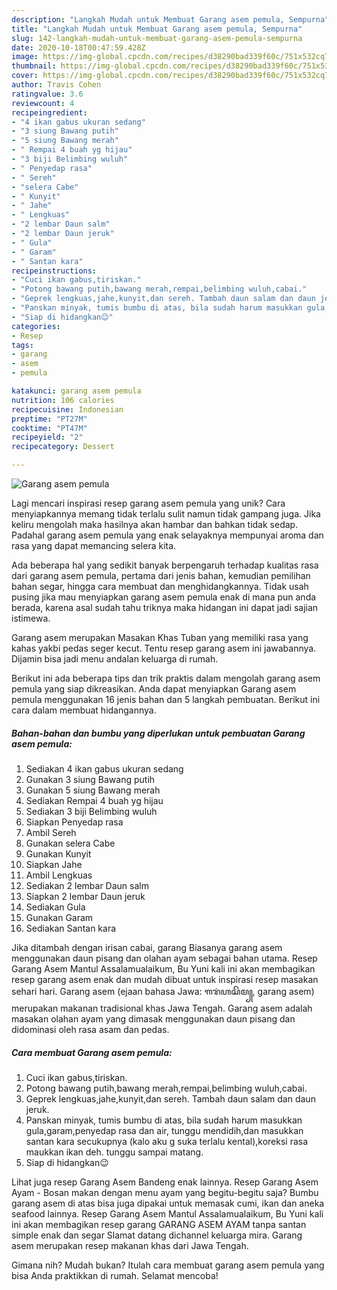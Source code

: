 ```yaml
---
description: "Langkah Mudah untuk Membuat Garang asem pemula, Sempurna"
title: "Langkah Mudah untuk Membuat Garang asem pemula, Sempurna"
slug: 142-langkah-mudah-untuk-membuat-garang-asem-pemula-sempurna
date: 2020-10-18T00:47:59.428Z
image: https://img-global.cpcdn.com/recipes/d38290bad339f60c/751x532cq70/garang-asem-pemula-foto-resep-utama.jpg
thumbnail: https://img-global.cpcdn.com/recipes/d38290bad339f60c/751x532cq70/garang-asem-pemula-foto-resep-utama.jpg
cover: https://img-global.cpcdn.com/recipes/d38290bad339f60c/751x532cq70/garang-asem-pemula-foto-resep-utama.jpg
author: Travis Cohen
ratingvalue: 3.6
reviewcount: 4
recipeingredient:
- "4 ikan gabus ukuran sedang"
- "3 siung Bawang putih"
- "5 siung Bawang merah"
- " Rempai 4 buah yg hijau"
- "3 biji Belimbing wuluh"
- " Penyedap rasa"
- " Sereh"
- "selera Cabe"
- " Kunyit"
- " Jahe"
- " Lengkuas"
- "2 lembar Daun salm"
- "2 lembar Daun jeruk"
- " Gula"
- " Garam"
- " Santan kara"
recipeinstructions:
- "Cuci ikan gabus,tiriskan."
- "Potong bawang putih,bawang merah,rempai,belimbing wuluh,cabai."
- "Geprek lengkuas,jahe,kunyit,dan sereh. Tambah daun salam dan daun jeruk."
- "Panskan minyak, tumis bumbu di atas, bila sudah harum masukkan gula,garam,penyedap rasa dan air, tunggu mendidih,dan masukkan santan kara secukupnya (kalo aku g suka terlalu kental),koreksi rasa maukkan ikan deh. tunggu sampai matang."
- "Siap di hidangkan😉"
categories:
- Resep
tags:
- garang
- asem
- pemula

katakunci: garang asem pemula 
nutrition: 106 calories
recipecuisine: Indonesian
preptime: "PT27M"
cooktime: "PT47M"
recipeyield: "2"
recipecategory: Dessert

---
```



![Garang asem pemula](https://img-global.cpcdn.com/recipes/d38290bad339f60c/751x532cq70/garang-asem-pemula-foto-resep-utama.jpg)

Lagi mencari inspirasi resep garang asem pemula yang unik? Cara menyiapkannya memang tidak terlalu sulit namun tidak gampang juga. Jika keliru mengolah maka hasilnya akan hambar dan bahkan tidak sedap. Padahal garang asem pemula yang enak selayaknya mempunyai aroma dan rasa yang dapat memancing selera kita.

Ada beberapa hal yang sedikit banyak berpengaruh terhadap kualitas rasa dari garang asem pemula, pertama dari jenis bahan, kemudian pemilihan bahan segar, hingga cara membuat dan menghidangkannya. Tidak usah pusing jika mau menyiapkan garang asem pemula enak di mana pun anda berada, karena asal sudah tahu triknya maka hidangan ini dapat jadi sajian istimewa.

Garang asem merupakan Masakan Khas Tuban yang memiliki rasa yang kahas yakbi pedas seger kecut. Tentu resep garang asem ini jawabannya. Dijamin bisa jadi menu andalan keluarga di rumah.


Berikut ini ada beberapa tips dan trik praktis dalam mengolah garang asem pemula yang siap dikreasikan. Anda dapat menyiapkan Garang asem pemula menggunakan 16 jenis bahan dan 5 langkah pembuatan. Berikut ini cara dalam membuat hidangannya.

<!--inarticleads1-->

##### Bahan-bahan dan bumbu yang diperlukan untuk pembuatan Garang asem pemula:

1. Sediakan 4 ikan gabus ukuran sedang
1. Gunakan 3 siung Bawang putih
1. Gunakan 5 siung Bawang merah
1. Sediakan  Rempai 4 buah yg hijau
1. Sediakan 3 biji Belimbing wuluh
1. Siapkan  Penyedap rasa
1. Ambil  Sereh
1. Gunakan selera Cabe
1. Gunakan  Kunyit
1. Siapkan  Jahe
1. Ambil  Lengkuas
1. Sediakan 2 lembar Daun salm
1. Siapkan 2 lembar Daun jeruk
1. Sediakan  Gula
1. Gunakan  Garam
1. Sediakan  Santan kara


Jika ditambah dengan irisan cabai, garang Biasanya garang asem menggunakan daun pisang dan olahan ayam sebagai bahan utama. Resep Garang Asem Mantul Assalamualaikum, Bu Yuni kali ini akan membagikan resep garang asem enak dan mudah dibuat untuk inspirasi resep masakan sehari hari. Garang asem (ejaan bahasa Jawa: ꦒꦫꦁꦲꦱꦼꦩ꧀, garang asem) merupakan makanan tradisional khas Jawa Tengah. Garang asem adalah masakan olahan ayam yang dimasak menggunakan daun pisang dan didominasi oleh rasa asam dan pedas. 

<!--inarticleads2-->

##### Cara membuat Garang asem pemula:

1. Cuci ikan gabus,tiriskan.
1. Potong bawang putih,bawang merah,rempai,belimbing wuluh,cabai.
1. Geprek lengkuas,jahe,kunyit,dan sereh. Tambah daun salam dan daun jeruk.
1. Panskan minyak, tumis bumbu di atas, bila sudah harum masukkan gula,garam,penyedap rasa dan air, tunggu mendidih,dan masukkan santan kara secukupnya (kalo aku g suka terlalu kental),koreksi rasa maukkan ikan deh. tunggu sampai matang.
1. Siap di hidangkan😉


Lihat juga resep Garang Asem Bandeng enak lainnya. Resep Garang Asem Ayam - Bosan makan dengan menu ayam yang begitu-begitu saja? Bumbu garang asem di atas bisa juga dipakai untuk memasak cumi, ikan dan aneka seafood lainnya. Resep Garang Asem Mantul Assalamualaikum, Bu Yuni kali ini akan membagikan resep garang GARANG ASEM AYAM tanpa santan simple enak dan segar Slamat datang dichannel keluarga mira. Garang asem merupakan resep makanan khas dari Jawa Tengah. 

Gimana nih? Mudah bukan? Itulah cara membuat garang asem pemula yang bisa Anda praktikkan di rumah. Selamat mencoba!

